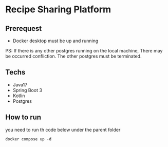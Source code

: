 # Recipe Sharing Platform

## Prerequest

 - Docker desktop must be up and running

PS: If there is any other postgres running on the local machine, There may be occurred confliction. The other postgres must be terminated.
## Techs

 - Java17
 - Spring Boot 3
 - Kotlin
 - Postgres

## How to run

you need to run th code below under the parent folder
```
docker compose up -d
```